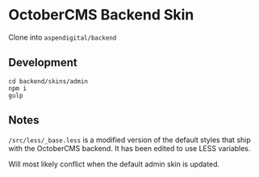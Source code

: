 # OctoberCMS Backend Skin

Clone into `aspendigital/backend`


## Development

```
cd backend/skins/admin
npm i
gulp
```


## Notes

`/src/less/_base.less` is a modified version of the default styles that ship with the OctoberCMS backend.
It has been edited to use LESS variables.

Will most likely conflict when the default admin skin is updated.
